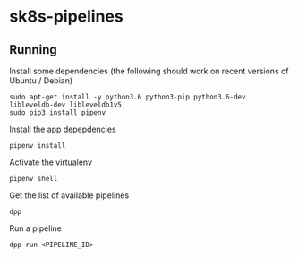 # sk8s-pipelines

## Running

Install some dependencies (the following should work on recent versions of Ubuntu / Debian)

```
sudo apt-get install -y python3.6 python3-pip python3.6-dev libleveldb-dev libleveldb1v5
sudo pip3 install pipenv
```

Install the app depepdencies

```
pipenv install
```

Activate the virtualenv

```
pipenv shell
```

Get the list of available pipelines

```
dpp
```

Run a pipeline

```
dpp run <PIPELINE_ID>
```

